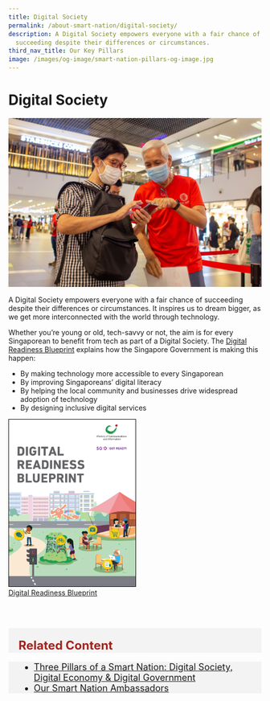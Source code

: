 ```yaml
---
title: Digital Society
permalink: /about-smart-nation/digital-society/
description: A Digital Society empowers everyone with a fair chance of
  succeeding despite their differences or circumstances.
third_nav_title: Our Key Pillars
image: /images/og-image/smart-nation-pillars-og-image.jpg
---
```

# Digital Society
![Digital Society](/images/covid-19/smart-nation-ambassador_tracetogether-01.jpg)

A Digital Society empowers everyone with a fair chance of succeeding despite their differences or circumstances. It inspires us to dream bigger, as we get more interconnected with the world through technology.

Whether you’re young or old, tech-savvy or not, the aim is for every Singaporean to benefit from tech as part of a Digital Society. The <a href="https://www.mci.gov.sg/en/portfolios/digital-readiness/digital-readiness-blueprint" target="_blank">Digital Readiness Blueprint</a> explains how the Singapore Government is  making this happen:

* By making technology more accessible to every Singaporean
* By improving Singaporeans’ digital literacy
* By helping the local community and businesses drive widespread adoption of technology
* By designing inclusive digital services



<div style="width:50%"> <a href="https://www.mci.gov.sg/en/portfolios/digital-readiness/digital-readiness-blueprint" target="_blank"><img style="border:1px solid black;" src="/images/abt-smart-nation/digital-readiness-blueprint2.png" alt="Digital Readiness Blueprint">Digital Readiness Blueprint</a></div>

<br><br>

<div class="row" style="font-size:24px; font-weight: 700; color: #a6221c; background-color: #f3f3f3; padding: 20px 0px 0px 20px;"> Related Content</div>

<div class="row" style="font-size:18px ;background-color: #f3f3f3; padding: 0px 25px 0px 20px;">
	<ul>
		<li><a href="/about-smart-nation/pillars-of-smart-nation">Three Pillars of a Smart Nation: Digital Society, Digital Economy & Digital Government</a></li>
			<li><a href="/community/smart-nation-ambassadors">Our Smart Nation Ambassadors</a></li>
	</ul>
</div>